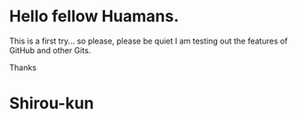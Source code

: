 # Hello fellow Huamans.

This is a first try... so please, please be quiet
I am testing out the features of GitHub and other Gits.

Thanks
# Shirou-kun
